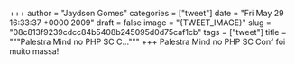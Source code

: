 
+++
author = "Jaydson Gomes"
categories = ["tweet"]
date = "Fri May 29 16:33:37 +0000 2009"
draft = false
image = "{TWEET_IMAGE}"
slug = "08c813f9239cdcc84b5408b245095d0d75caf1cb"
tags = ["tweet"]
title = """Palestra Mind no PHP SC C..."""
+++
Palestra Mind no PHP SC Conf foi muito massa!
